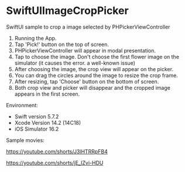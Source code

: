 # SwiftUIImageCropPicker
SwiftUI sample to crop a image selected by PHPickerViewController

1. Running the App.
2. Tap 'Pick!' button on the top of screen.
3. PHPickerViewController will appear in modal presentation.
4. Tap to choose the image. Don't choose the first flower image on the simulator (it causes the error. a well-known issue)
5. After choosing the image, the crop view will appear on the picker.
6. You can drag the circles around the image to resize the crop frame.
7. After resizing, tap 'Choose' button on the bottom of screen.
8. Both crop view and picker will disappear and the cropped image appears in the first screen.


Environment:

- Swift version 5.7.2
- Xcode Version 14.2 (14C18)
- iOS Simulator 16.2

Sample movies:

https://youtube.com/shorts/J3lHTRRpFB4

https://youtube.com/shorts/jE_IZvi-HDU
